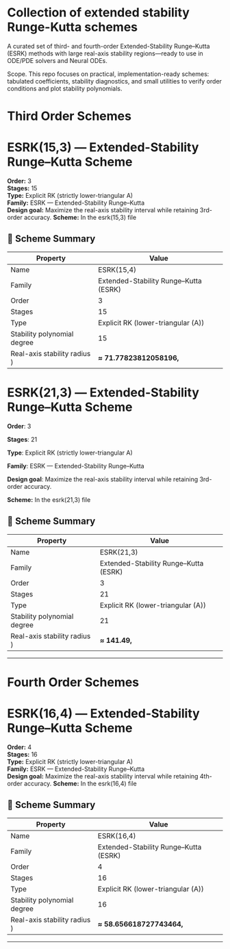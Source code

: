 # Collection of extended stability Runge-Kutta schemes 
A curated set of third- and fourth-order Extended-Stability Runge–Kutta (ESRK) methods with large real-axis stability regions—ready to use in ODE/PDE solvers and Neural ODEs.

Scope. This repo focuses on practical, implementation-ready schemes: tabulated coefficients, stability diagnostics, and small utilities to verify order conditions and plot stability polynomials.

# Third Order Schemes

# ESRK(15,3) — Extended-Stability Runge–Kutta Scheme

**Order:** 3  
**Stages:** 15  
**Type:** Explicit RK (strictly lower-triangular A)  
**Family:** ESRK — Extended-Stability Runge–Kutta  
**Design goal:** Maximize the real-axis stability interval while retaining 3rd-order accuracy.
**Scheme:** In the esrk(15,3) file



## 🔑 Scheme Summary

| Property | Value |
|----------|-------|
| Name | ESRK(15,4) |
| Family | Extended-Stability Runge–Kutta (ESRK) |
| Order | 3 |
| Stages | 15 |
| Type | Explicit RK (lower-triangular \(A\)) |
| Stability polynomial degree | 15 |
| Real-axis stability radius ) | **≈ 71.77823812058196,** |



# ESRK(21,3) — Extended-Stability Runge–Kutta Scheme

**Order**: 3

**Stages**: 21

**Type**: Explicit RK (strictly lower-triangular A)

**Family**: ESRK — Extended-Stability Runge–Kutta

**Design goal**: Maximize the real-axis stability interval while retaining 3rd-order accuracy.

**Scheme:** In the esrk(21,3) file



## 🔑 Scheme Summary

| Property | Value |
|----------|-------|
| Name | ESRK(21,3) |
| Family | Extended-Stability Runge–Kutta (ESRK) |
| Order | 3 |
| Stages | 21 |
| Type | Explicit RK (lower-triangular \(A\)) |
| Stability polynomial degree | 21 |
| Real-axis stability radius ) | **≈ 141.49,** |

---

# Fourth Order Schemes 


# ESRK(16,4) — Extended-Stability Runge–Kutta Scheme

**Order:** 4  
**Stages:** 16  
**Type:** Explicit RK (strictly lower-triangular A)  
**Family:** ESRK — Extended-Stability Runge–Kutta  
**Design goal:** Maximize the real-axis stability interval while retaining 4th-order accuracy.
**Scheme:** In the esrk(16,4) file





## 🔑 Scheme Summary

| Property | Value |
|----------|-------|
| Name | ESRK(16,4) |
| Family | Extended-Stability Runge–Kutta (ESRK) |
| Order | 4 |
| Stages | 16 |
| Type | Explicit RK (lower-triangular \(A\)) |
| Stability polynomial degree | 16 |
| Real-axis stability radius ) | **≈ 58.656618727743464,** |

---
